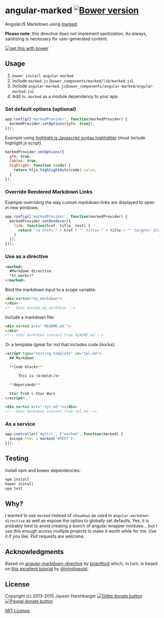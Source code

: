 angular-marked [![Bower version](https://badge.fury.io/bo/angular-marked.svg)](http://badge.fury.io/bo/angular-marked)
===

AngularJS Markdown using [marked](https://github.com/chjj/marked).

**Please note:** this directive does not implement sanitization. As always, sanitizing is necessary for user-generated content.

[![get this with bower](http://benschwarz.github.io/bower-badges/badge@2x.png)](http://bower.io/ "get this with bower")

## Usage

1. `bower install angular-marked`
2. Include `marked.js` (`bower_components/marked/lib/marked.js`).
3. Include `angular-marked.js`(`bower_components/angular-marked/angular-marked.js`).
4. Add `hc.marked` as a module dependency to your app.

### Set default options (optional)

```js
app.config(['markedProvider', function(markedProvider) {
  markedProvider.setOptions({gfm: true});
}]);
```

Example using [highlight.js Javascript syntax highlighter](http://highlightjs.org/) (must include highlight.js script).

```js
markedProvider.setOptions({
  gfm: true,
  tables: true,
  highlight: function (code) {
    return hljs.highlightAuto(code).value;
  }
});
```

### Override Rendered Markdown Links

Example overriding the way custom markdown links are displayed to open in new windows:

```js
app.config(['markedProvider', function(markedProvider) {
  markedProvider.setRenderer({
    link: function(href, title, text) {
      return "<a href='" + href + "' title='" + title + "' target='_blank'>" + text + "</a>";
    }
  });
}]);
```

### Use as a directive

```html
<marked>
  #Markdown directive
  *It works!*  
</marked>
```

Bind the markdown input to a scope variable:

```html
<div marked="my_markdown">
</div>
<!-- Uses $scope.my_markdown -->
```

Include a markdown file:

```html
<div marked src="'README.md'">
</div>
<!-- Uses markdown content from README.md -->
```

Or a template (great for md that includes code blocks):

```html
<script type="text/ng-template" id="tpl.md">
  ## Markdown

  **Code blocks**

      This is <b>bold</b>

  **Ampersands**

  Star Trek & Star Wars
</script>

<div marked src="'tpl.md'"></div>
<!-- Uses markdown content from tpl.md -->
```

### As a service

```js
app.controller('myCtrl', ['marked', function(marked) {
  $scope.html = marked('#TEST');
}]);
```

## Testing

Install npm and bower dependencies:

```bash
npm install
bower install
npm test
```

## Why?

I wanted to use `marked` instead of `showdown` as used in `angular-markdown-directive` as well as expose the option to globally set defaults.  Yes, it is probably best to avoid creating a bunch of angular wrapper modules... but I use this enough across multiple projects to make it worth while for me.  Use it if you like.  Pull requests are welcome.

## Acknowledgments
Based on [angular-markdown-directive](https://github.com/btford/angular-markdown-directive) by [briantford](http://briantford.com/) which, in turn, is based on [this excellent tutorial](http://blog.angularjs.org/2012/05/custom-components-part-1.html) by [@johnlinquist](https://twitter.com/johnlindquist).

## License
Copyright (c) 2013-2015 Jayson Harshbarger [![Gittip donate button](http://img.shields.io/gratipay/Hypercubed.svg)](https://www.gittip.com/hypercubed/ "Donate weekly to this project using Gittip")
[![Paypal donate button](http://img.shields.io/badge/paypal-donate-brightgreen.svg)](https://www.paypal.com/cgi-bin/webscr?cmd=_s-xclick&hosted_button_id=X7KYR6T9U2NHC "One time donation to this project using Paypal")

[MIT License](http://en.wikipedia.org/wiki/MIT_License)
